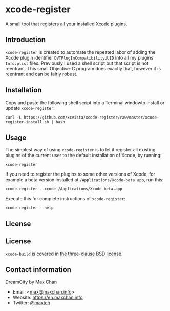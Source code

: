 # xcode-register

A small tool that registers all your installed Xcode plugins.

## Introduction

`xcode-register` is created to automate the repeated labor of adding the Xcode
plugin identifier `DVTPlugInCompatibilityUUID` into all my plugins' `Info.plist`
files. Previously I used a shell script but that script is not reentrant. This
small Objective-C program does exactly that, however it is reentrant and can be
fairly robust.

## Installation

Copy and paste the following shell script into a Terminal windowto install or
update `xcode-register`:

    curl -L https://github.com/xcvista/xcode-register/raw/master/xcode-register-install.sh | bash

## Usage

The simplest way of using `xcode-register` is to let it register all existing
plugins of the current user to the default installation of Xcode, by running:

    xcode-register

If you need to register the plugins to some other versions of Xcode, for example
a beta version installed at `/Applications/Xcode-beta.app`, run this:

    xcode-register --xcode /Applications/Xcode-beta.app

Execute this for complete instructions of `xcode-register`:

    xcode-register --help

## License

## License

`xcode-build` is covered in [the three-clause BSD license](LICENSE.md).

## Contact information

DreamCity by Max Chan

* Email: &lt;<max@maxchan.info>&gt;
* Website: <https://en.maxchan.info>
* Twitter: [@maxtch](https://twitter.com/maxtch)
